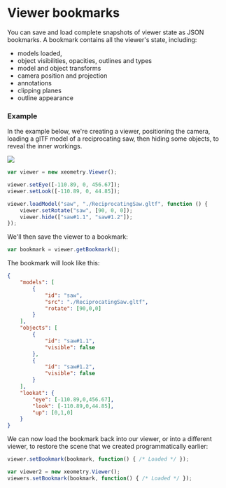 # Viewer bookmarks

You can save and load complete snapshots of viewer state as JSON bookmarks. A bookmark contains all the viewer's state,
including:

* models loaded,
* object visibilities, opacities, outlines and types
* model and object transforms
* camera position and projection
* annotations
* clipping planes
* outline appearance

### Example

In the example below, we're creating a viewer, positioning the camera, loading a glTF model of a reciprocating saw, then
hiding some objects, to reveal the inner workings.

[![](http://xeolabs.com/xeometry/assets/sawObjects.png)](http://xeolabs.com/xeometry/examples/#effects_opacity)

```javascript
var viewer = new xeometry.Viewer();

viewer.setEye([-110.89, 0, 456.67]);
viewer.setLook([-110.89, 0, 44.85]);

viewer.loadModel("saw", "./ReciprocatingSaw.gltf", function () {
    viewer.setRotate("saw", [90, 0, 0]);
    viewer.hide(["saw#1.1", "saw#1.2"]);
});
```

We'll then save the viewer to a bookmark:

````javascript
var bookmark = viewer.getBookmark();
````

The bookmark will look like this:

````json
{
	"models": [
		{
			"id": "saw",
			"src": "./ReciprocatingSaw.gltf",
			"rotate": [90,0,0]
		}
	],
	"objects": [
		{
			"id": "saw#1.1",
			"visible": false
		},
		{
			"id": "saw#1.2",
			"visible": false
		}
	],
	"lookat": {
		"eye": [-110.89,0,456.67],
		"look": [-110.89,0,44.85],
		"up": [0,1,0]
	}
}
````

We can now load the bookmark back into our viewer, or into a different viewer, to restore the scene that we
created programmatically earlier:

```javascript
viewer.setBookmark(bookmark, function() { /* Loaded */ });

var viewer2 = new xeometry.Viewer();
viewers.setBookmark(bookmark, function() { /* Loaded */ });
```

